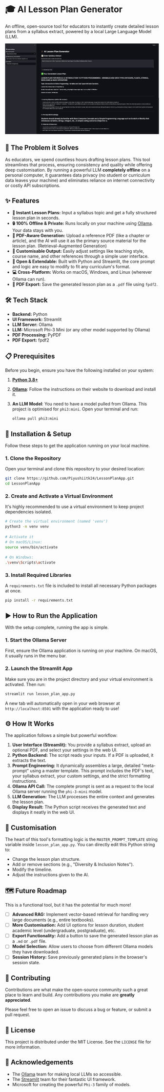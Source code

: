 # 🎓 AI Lesson Plan Generator

An offline, open-source tool for educators to instantly create detailed lesson plans from a syllabus extract, powered by a local Large Language Model (LLM).

![App Screenshot](Screenshot.png)

## 🌟 The Problem it Solves

As educators, we spend countless hours drafting lesson plans. This tool streamlines that process, ensuring consistency and quality while offering deep customisation. By running a powerful LLM **completely offline** on a personal computer, it guarantees data privacy (no student or curriculum data leaves your machine) and eliminates reliance on internet connectivity or costly API subscriptions.

## ✨ Features

- **📝 Instant Lesson Plans:** Input a syllabus topic and get a fully structured lesson plan in seconds.
- **🔒 100% Offline & Private:** Runs locally on your machine using [Ollama](https://ollama.com/). Your data stays with you.
- **📄 PDF-Aware Generation:** Upload a reference PDF (like a chapter or article), and the AI will use it as the primary source material for the lesson plan. (Retrieval-Augmented Generation)
- **🎨 Customisable Output:** Easily adjust settings like teaching style, course name, and other references through a simple user interface.
- **🔧 Open & Extendable:** Built with Python and Streamlit, the core prompt and logic are easy to modify to fit any curriculum's format.
- **💻 Cross-Platform:** Works on macOS, Windows, and Linux (wherever Ollama can run).
- **📑 PDF Export:** Save the generated lesson plan as a `.pdf` file using `fpdf2`.

## 🛠️ Tech Stack

- **Backend:** Python  
- **UI Framework:** Streamlit  
- **LLM Server:** Ollama  
- **LLM:** Microsoft Phi-3 Mini (or any other model supported by Ollama)  
- **PDF Processing:** PyPDF
- **PDF Export:** fpdf2

## 📋 Prerequisites

Before you begin, ensure you have the following installed on your system:

1. **[Python 3.8+](https://www.python.org/downloads/)**
2. **[Ollama](https://ollama.com/)**: Follow the instructions on their website to download and install it.
3. **An LLM Model**: You need to have a model pulled from Ollama. This project is optimised for `phi3:mini`. Open your terminal and run:

    ```bash
    ollama pull phi3:mini
    ```

## 🚀 Installation & Setup

Follow these steps to get the application running on your local machine.

### 1. Clone the Repository

Open your terminal and clone this repository to your desired location:

```bash
git clone https://github.com/Piyushiitk24/LessonPlanApp.git
cd LessonPlanApp
```

### 2. Create and Activate a Virtual Environment

It's highly recommended to use a virtual environment to keep project dependencies isolated.

```bash
# Create the virtual environment (named 'venv')
python3 -m venv venv

# Activate it
# On macOS/Linux:
source venv/bin/activate

# On Windows:
.\venv\Scripts\activate
```

### 3. Install Required Libraries

A `requirements.txt` file is included to install all necessary Python packages at once.

```bash
pip install -r requirements.txt
```

## ▶️ How to Run the Application

With the setup complete, running the app is simple.

### 1. Start the Ollama Server

First, ensure the Ollama application is running on your machine. On macOS, it usually runs in the menu bar.

### 2. Launch the Streamlit App

Make sure you are in the project directory and your virtual environment is activated. Then run:

```bash
streamlit run lesson_plan_app.py
```

A new tab will automatically open in your web browser at `http://localhost:8501` with the application ready to use!

## ⚙️ How It Works

The application follows a simple but powerful workflow:

1. **User Interface (Streamlit):** You provide a syllabus extract, upload an optional PDF, and select your settings in the web UI.
2. **Python Backend:** The script reads your inputs. If a PDF is uploaded, it extracts the text.
3. **Prompt Engineering:** It dynamically assembles a large, detailed "meta-prompt" using a master template. This prompt includes the PDF's text, your syllabus extract, your custom settings, and the strict formatting instructions.
4. **Ollama API Call:** The complete prompt is sent as a request to the local Ollama server running the `phi-3-mini` model.
5. **LLM Generation:** The LLM processes the entire context and generates the lesson plan.
6. **Display Result:** The Python script receives the generated text and displays it neatly in the web UI.

## 🔧 Customisation

The heart of this tool's formatting logic is the `MASTER_PROMPT_TEMPLATE` string variable inside `lesson_plan_app.py`. You can directly edit this Python string to:

- Change the lesson plan structure.
- Add or remove sections (e.g., "Diversity & Inclusion Notes").
- Modify the timeline.
- Adjust the instructions given to the AI.

## 🗺️ Future Roadmap

This is a functional tool, but it has the potential for much more!

- [ ] **Advanced RAG:** Implement vector-based retrieval for handling very large documents (e.g., entire textbooks).
- [ ] **More Customisation:** Add UI options for lesson duration, student academic level (undergraduate, postgraduate), etc.
- [ ] **Export Functionality:** Add a button to save the generated lesson plan as a `.md` or `.pdf` file.
- [ ] **Model Selection:** Allow users to choose from different Ollama models they have downloaded.
- [ ] **Session History:** Save previously generated plans in the browser's session state.

## 🤝 Contributing

Contributions are what make the open-source community such a great place to learn and build. Any contributions you make are **greatly appreciated**.

Please feel free to open an issue to discuss a bug or feature, or submit a pull request.

## 📜 License

This project is distributed under the MIT License. See the `LICENSE` file for more information.

## 🙏 Acknowledgements

- The [Ollama](https://ollama.com/) team for making local LLMs so accessible.  
- The [Streamlit](https://streamlit.io/) team for their fantastic UI framework.  
- Microsoft for creating the powerful `Phi-3` family of models.
